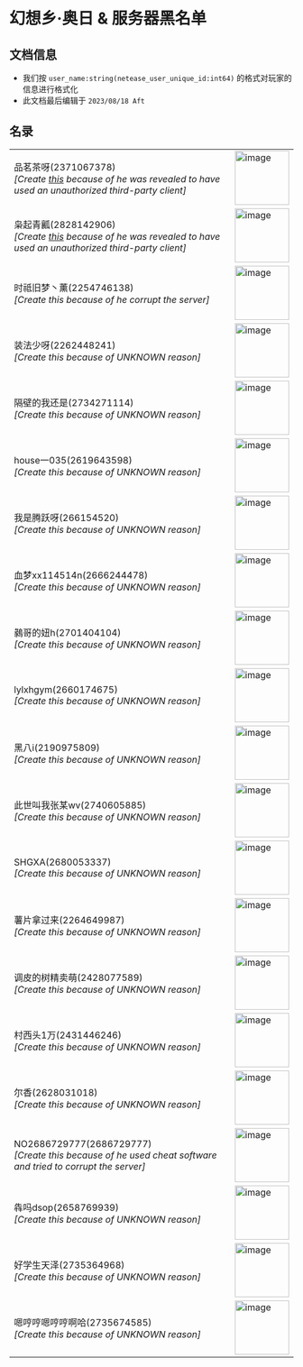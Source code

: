# 幻想乡·奥日 & 服务器黑名单

## 文档信息
- 我们按 `user_name:string(netease_user_unique_id:int64)` 的格式对玩家的信息进行格式化
- 此文档最后编辑于 `2023/08/18 Aft`

## 名录
<table>
    <tr>
        <td>
            品茗茶呀(2371067378)<br/>
            <i>[Create <a href="https://github.com/YingLunTown-DreamLand/DreamLand-YingLunTown/pull/55">this</a> because of he was revealed to have used an unauthorized third-party client]</i><br/>
        </td>
        <td>
            <img width="96" length="96" alt="image" src="https://g79-2.fp.ps.netease.com/file/64c4acb997f4dd39c07d97bcBR25pRjj05">
        </td>
    </tr>
    <tr>
        <td>
            枭起青瓤(2828142906)<br/>
            <i>[Create <a href="https://github.com/YingLunTown-DreamLand/DreamLand-YingLunTown/pull/55">this</a> because of he was revealed to have used an unauthorized third-party client]</i><br/>
        </td>
        <td>
            <img width="96" length="96" alt="image" src="https://x19.fp.ps.netease.com/file/5a34dec5143cfa291b739852zKvxVooW">
        </td>
    </tr>
    <tr>
        <td>
            时祗旧梦丶薰(2254746138)<br/>
            <i>[Create this because of he corrupt the server]</i>
        </td>
        <td>
            <img width="96" length="96" alt="image" src="https://g79-2.fp.ps.netease.com/file/63b0f3695a209891eb562645FghHjT2V04">
        </td>
    </tr>
    <tr>
        <td>
            装法少呀(2262448241)<br/>
            <i>[Create this because of UNKNOWN reason]</i>
        </td>
        <td>
            <img width="96" length="96" alt="image" src="https://x19.fp.ps.netease.com/file/5a34e09ca7f252df68c974d3i3rv7YsD">
        </td>
    </tr>
    <tr>
        <td>
            隔壁的我还是(2734271114)<br/>
            <i>[Create this because of UNKNOWN reason]</i>
        </td>
        <td>
            <img width="96" length="96" alt="image" src="https://x19.fp.ps.netease.com/file/5a34e09ca7f252df68c974d3i3rv7YsD">
        </td>
    </tr>
    <tr>
        <td>
            house一035(2619643598)<br/>
            <i>[Create this because of UNKNOWN reason]</i>
        </td>
        <td>
            <img width="96" length="96" alt="image" src="https://g79-2.fp.ps.netease.com/file/63b0f3695a209891eb562645FghHjT2V04">
        </td>
    </tr>
    <tr>
        <td>
            我是腾跃呀(266154520)<br/>
            <i>[Create this because of UNKNOWN reason]</i>
        </td>
        <td>
            <img width="96" length="96" alt="image" src="https://g79-2.fp.ps.netease.com/file/64d6fd715585ab8b78c5de6fOKVsya2k05">
        </td>
    </tr>
    <tr>
        <td>
            血梦xx114514n(2666244478)<br/>
            <i>[Create this because of UNKNOWN reason]</i>
        </td>
        <td>
            <img width="96" length="96" alt="image" src="https://x19.fp.ps.netease.com/file/5a34e0127f9d2a7327006777930sLlCQ">
        </td>
    </tr>
    <tr>
        <td>
            鶨哥的妞h(2701404104)<br/>
            <i>[Create this because of UNKNOWN reason]</i>
        </td>
        <td>
            <img width="96" length="96" alt="image" src="https://x19.fp.ps.netease.com/file/5a34e0127f9d2a7327006777930sLlCQ">
        </td>
    </tr>
    <tr>
        <td>
            lylxhgym(2660174675)<br/>
            <i>[Create this because of UNKNOWN reason]</i>
        </td>
        <td>
            <img width="96" length="96" alt="image" src="https://g79-2.fp.ps.netease.com/file/64c7a3ab7ca5e6a7b0a6e86448y1miWs05">
        </td>
    </tr>
    <tr>
        <td>
            黑八i(2190975809)<br/>
            <i>[Create this because of UNKNOWN reason]</i>
        </td>
        <td>
            <img width="96" length="96" alt="image" src="https://g79-2.fp.ps.netease.com/file/61d69e38779f24bedd2439f3WguIt9mD03">
        </td>
    </tr>
    <tr>
        <td>
            此世叫我张某wv(2740605885)<br/>
            <i>[Create this because of UNKNOWN reason]</i>
        </td>
        <td>
            <img width="96" length="96" alt="image" src="https://x19.fp.ps.netease.com/file/5a34e0cea7f252eb5a412785sfOc96R8">
        </td>
    </tr>
    <tr>
        <td>
            SHGXA(2680053337)<br/>
            <i>[Create this because of UNKNOWN reason]</i>
        </td>
        <td>
            <img width="96" length="96" alt="image" src="https://g79-2.fp.ps.netease.com/file/64d88352cbba08e9d81e01ffUY992EhG05">
        </td>
    </tr>
    <tr>
        <td>
            薯片拿过来(2264649987)<br/>
            <i>[Create this because of UNKNOWN reason]</i>
        </td>
        <td>
            <img width="96" length="96" alt="image" src="https://x19.fp.ps.netease.com/file/5a34e0546f04948551d3b8e2lfWViVeZ">
        </td>
    </tr>
    <tr>
        <td>
            调皮的树精卖萌(2428077589)<br/>
            <i>[Create this because of UNKNOWN reason]</i>
        </td>
        <td>
            <img width="96" length="96" alt="image" src="https://x19.fp.ps.netease.com/file/5a34dfb67f9d2a91b885b936dNQqXzu8">
        </td>
    </tr>
    <tr>
        <td>
            村西头1万(2431446246)<br/>
            <i>[Create this because of UNKNOWN reason]</i>
        </td>
        <td>
            <img width="96" length="96" alt="image" src="https://x19.fp.ps.netease.com/file/5a34dfb67f9d2a91b885b936dNQqXzu8">
        </td>
    </tr>
    <tr>
        <td>
            尔香(2628031018)<br/>
            <i>[Create this because of UNKNOWN reason]</i>
        </td>
        <td>
            <img width="96" length="96" alt="image" src="https://x19.fp.ps.netease.com/file/5a34dec5143cfa291b739852zKvxVooW">
        </td>
    </tr>
    <tr>
        <td>
            NO2686729777(2686729777)<br/>
            <i>[Create this because of he used cheat software and tried to corrupt the server]</i>
        </td>
        <td>
            <img width="96" length="96" alt="image" src="https://g79-2.fp.ps.netease.com/file/622489a7642493650ca5511b5fhr9bLo04">
        </td>
    </tr>
    <tr>
        <td>
            犇吗dsop(2658769939)<br/>
            <i>[Create this because of UNKNOWN reason]</i>
        </td>
        <td>
            <img width="96" length="96" alt="image" src="https://x19.fp.ps.netease.com/file/5a34e0127f9d2a7327006777930sLlCQ">
        </td>
    </tr>
    <tr>
        <td>
            好学生天泽(2735364968)<br/>
            <i>[Create this because of UNKNOWN reason]</i>
        </td>
        <td>
            <img width="96" length="96" alt="image" src="https://g79-2.fp.ps.netease.com/file/63c50770f42564bf53b37a73kfo6QclQ04">
        </td>
    </tr>
    <tr>
        <td>
            嗯哼哼嗯哼哼啊哈(2735674585)<br/>
            <i>[Create this because of UNKNOWN reason]</i>
        </td>
        <td>
            <img width="96" length="96" alt="image" src="https://x19.fp.ps.netease.com/file/5a34e0127f9d2a7327006777930sLlCQ">
        </td>
    </tr>
</table>